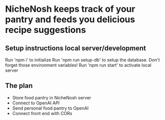 # NicheNosh keeps track of your pantry and feeds you delicious recipe suggestions

## Setup instructions local server/development

Run 'npm i' to initialize
Run 'npm run setup-db' to setup the database. Don't forget those environment variables!
Run 'npm run start' to activate local server

## The plan

- Store food pantry in NicheNosh server
- Connect to OpenAI API
- Send personal food pantry to OpenAI
- Connect front end with CORs

